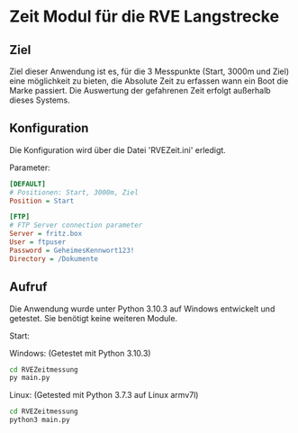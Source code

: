 Zeit Modul für die RVE Langstrecke
==================================

Ziel
----

Ziel dieser Anwendung ist es, für die 3 Messpunkte (Start, 3000m und Ziel) eine möglichkeit zu bieten, die Absolute Zeit zu erfassen wann ein Boot die Marke passiert. Die Auswertung der gefahrenen Zeit erfolgt außerhalb dieses Systems.

Konfiguration
-------------

Die Konfiguration wird über die Datei 'RVEZeit.ini' erledigt. 

Parameter:

```ini
[DEFAULT]
# Positionen: Start, 3000m, Ziel
Position = Start

[FTP]
# FTP Server connection parameter
Server = fritz.box
User = ftpuser
Password = GeheimesKennwort123!
Directory = /Dokumente

```

Aufruf
------

Die Anwendung wurde unter Python 3.10.3 auf Windows entwickelt und getestet. 
Sie benötigt keine weiteren Module.

Start:

Windows: (Getestet mit Python 3.10.3)

```bat
cd RVEZeitmessung
py main.py

```

Linux: (Getested mit Python 3.7.3 auf Linux armv7l)

```bash
cd RVEZeitmessung
python3 main.py

```
